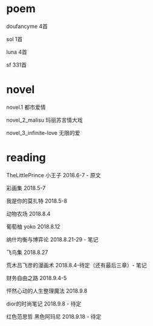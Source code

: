 # poem

doufancyme 4首

sol 1首

luna 4首

sf 331首

# novel

novel.1 都市爱情

novel_2_malisu 玛丽苏言情大戏

novel_3_infinite-love 无限的爱

# reading

TheLittlePrince 小王子 2018.6-7 - 原文

彩画集 2018.5-7

我是你的莫扎特 2018.5-8

动物农场 2018.8.4

葡萄柚 yoko 2018.8.12

纳什均衡与博弈论 2018.8.21-29 - 笔记

飞鸟集 2018.8.27

荒木吕飞彦的漫画术 2018.8.4-待定（还有最后三章）- 笔记

财务自由之路 2018.9.4-5

怦然心动的人生整理魔法 2018.9.8

dior的时尚笔记 2018.9.8 - 待定

红色范思哲 黑色阿玛尼 2018.9.18 - 待定
